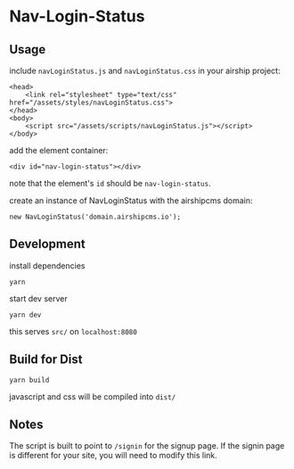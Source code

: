 # Nav-Login-Status

## Usage

include `navLoginStatus.js` and `navLoginStatus.css` in your airship project:

```
<head>
	<link rel="stylesheet" type="text/css" href="/assets/styles/navLoginStatus.css">
</head>
<body>
	<script src="/assets/scripts/navLoginStatus.js"></script>
</body>
```

add the element container:

```
<div id="nav-login-status"></div>
```

note that the element's `id` should be `nav-login-status`.

create an instance of NavLoginStatus with the airshipcms domain:

```
new NavLoginStatus('domain.airshipcms.io');
```

## Development

install dependencies

```
yarn
```

start dev server

```
yarn dev
```

this serves `src/` on `localhost:8080`

## Build for Dist

```
yarn build
```

javascript and css will be compiled into `dist/`

## Notes

The script is built to point to `/signin` for the signup page. If the signin page is different for your site, you will need to modify this link.
